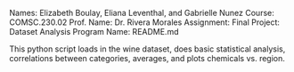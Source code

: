 Names: Elizabeth Boulay, Eliana Leventhal, and Gabrielle Nunez
Course: COMSC.230.02
Prof. Name: Dr. Rivera Morales
Assignment: Final Project: Dataset Analysis
Program Name: README.md

This python script loads in the wine dataset, does basic statistical analysis, correlations between categories, averages, and plots chemicals vs. region.

